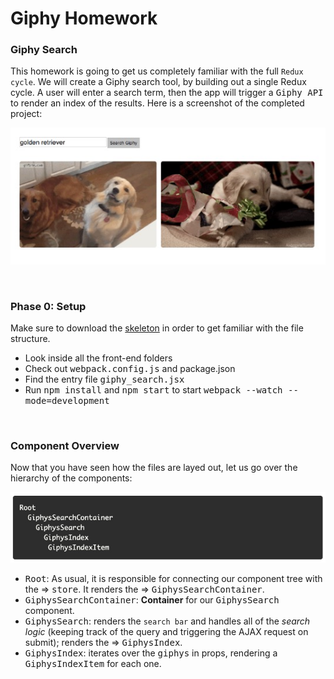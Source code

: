 # Giphy Homework

### **Giphy Search**

This homework is going to get us completely familiar with the full `Redux cycle`. We will create a Giphy search tool, by building out a single Redux cycle. A user will enter a search term, then the app will trigger a <kbd>Giphy API</kbd> to render an index of the results. Here is a screenshot of the completed project:

![alt text](./Assets/Screen&#32;Shot&#32;2020-02-03&#32;at&#32;9.18.06&#32;AM.jpg "Completed Giphy Project Example")

&nbsp;

### **Phase 0: Setup**

Make sure to download the [skeleton](https://open.appacademy.io/learn/swe-online/react/giphy-homework) in order to get familiar with the file structure.
  * Look inside all the front-end folders
  * Check out <kbd>webpack.config.js</kbd> and <kdb>package.json</kdb>
  * Find the entry file <kbd>giphy_search.jsx</kbd>
  * Run <kbd>npm install</kbd> and <kbd>npm start</kbd> to start <kbd>webpack --watch --mode=development</kbd>

&nbsp;

### **Component Overview**

Now that you have seen how the files are layed out, let us go over the hierarchy of the components:

![alt text](Assets/Screen&#32;Shot&#32;2020-02-03&#32;at&#32;9.23.43&#32;AM.jpg "Component Hierarchy Example")

  * <kbd>Root</kbd>: As usual, it is responsible for connecting our component tree with the => <kbd>store</kbd>. It renders the => <kbd>GiphysSearchContainer</kbd>.
  * <kbd>GiphysSearchContainer</kbd>: **Container** for our <kbd>GiphysSearch</kbd> component.
  * <kbd>GiphysSearch</kbd>: renders the `search bar` and handles all of the *search logic* (keeping track of the query and triggering the AJAX request on submit); renders the => <kbd>GiphysIndex</kbd>.
  * <kbd>GiphysIndex</kbd>: iterates over the <kbd>giphys</kbd> in <kdb>props</kdb>, rendering a <kbd>GiphysIndexItem</kbd> for each one.  